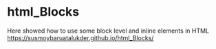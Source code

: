 # html_Blocks
Here showed how to use some block level and inline elements in HTML
https://susmoybaruatalukder.github.io/html_Blocks/
